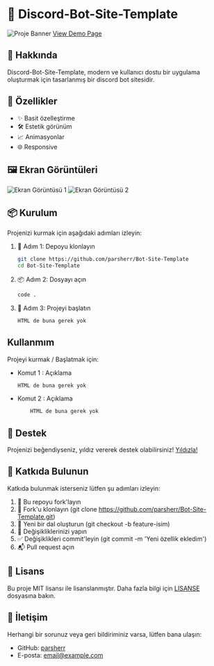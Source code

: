 # 📌 Discord-Bot-Site-Template

![Proje Banner](https://cdn.discordapp.com/attachments/1248983337306030143/1248983348865531944/image.png?ex=6665a5e3&is=66645463&hm=c1a16b365acb972b5f8d1260fa64a566e399b0222ec58cfb38d5defa020f7b46&)
[View Demo Page](https://abonebot.site)

## 📖 Hakkında

Discord-Bot-Site-Template, modern ve kullanıcı dostu bir uygulama oluşturmak için tasarlanmış bir discord bot sitesidir.

## 🚀 Özellikler

- ✨ Basit özelleştirme
- 🛠️ Estetik görünüm
- 📈 Animasyonlar
- 🌐 Responsive

## 🖼️ Ekran Görüntüleri

![Ekran Görüntüsü 1](https://cdn.discordapp.com/attachments/1248983337306030143/1248983395942273085/image.png?ex=6665a5ee&is=6664546e&hm=a155c35a6b3805701916dccfeda33134c40e62e8643b4f1b59a662e047563131&)
![Ekran Görüntüsü 2](https://cdn.discordapp.com/attachments/1248983337306030143/1248983485859762408/image.png?ex=6665a604&is=66645484&hm=34907dec1ecfe6ebff74cd09fc69941d1188f2305bb428d93962c9e36e79fda7&)

## 📦 Kurulum

Projenizi kurmak için aşağıdaki adımları izleyin:

1. 🎯 Adım 1: Depoyu klonlayın
   ```bash
   git clone https://github.com/parsherr/Bot-Site-Template
   cd Bot-Site-Template
   ```

2. 📦 Adım 2: Dosyayı açın
    ```bash
    code .
    ```
3. 🚀 Adım 3: Projeyi başlatın
    ```bash
    HTML de buna gerek yok
    ```

## Kullanmım

Projeyi kurmak / Başlatmak için:

-  Komut 1 : Açıklama
    ```bash
    HTML de buna gerek yok
    ```
-  Komut 2 : Açıklama
    ```bash
        HTML de buna gerek yok
    ```

## 🌟 Destek
Projenizi beğendiyseniz, yıldız vererek destek olabilirsiniz! [Yıldızla!](https://github.com/parsherr/repo/stargazers)

## 🤝 Katkıda Bulunun
Katkıda bulunmak isterseniz lütfen şu adımları izleyin:

1. 🍴 Bu repoyu fork'layın
2. 👯 Fork'u klonlayın (git clone https://github.com/parsherr/Bot-Site-Template.git)
3. 📝 Yeni bir dal oluşturun (git checkout -b feature-isim)
4. 🔧 Değişikliklerinizi yapın
5. ✅ Değişiklikleri commit'leyin (git commit -m 'Yeni özellik ekledim')
6. 📬 Pull request açın

## 📄 Lisans
Bu proje MIT lisansı ile lisanslanmıştır. Daha fazla bilgi için [LISANSE](/LICENSEmd) dosyasına bakın.

## 💬 İletişim

Herhangi bir sorunuz veya geri bildiriminiz varsa, lütfen bana ulaşın:

- GitHub: [parsherr](https://github.com/parsherr)
- E-posta: [email@example.com](parsher.info@gmail.com)
